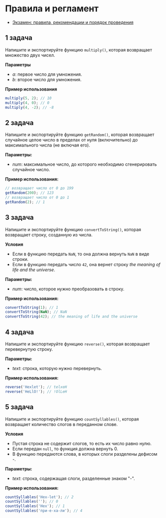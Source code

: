 # Правила и регламент

- [Экзамен: правила, рекомендации и порядок проведения](https://hexly.notion.site/d9289c18871c44508bc7c7f05a51d94f)

## 1 задача

Напишите и экспортируйте функцию `multiply()`, которая возвращает множество двух чисел.

**Параметры**

- *a*: первое число для умножения.
- *b*: второе число для умножения.

**Пример использования**

```javascript
multiply(5, 2); // 10
multiply(4, 0); // 0
multiply(4, -2); // -8
```

## 2 задача

Напишите и экспортируйте функцию `getRandom()`, которая возвращает случайное целое число в пределах от нуля (включительно) до максимального числа (не включая его).

**Параметры:**

- *num*: максимальное число, до которого необходимо сгенерировать случайное число.

**Пример использования:**

```javascript
// возвращает число от 0 до 199
getRandom(200); // 123
// возвращает число от 0 до 1
getRandom(2); // 1
```

## 3 задача

Напишите и экспортируйте функцию `convertToString()`, которая возвращает строку, созданную из числа.

**Условия**

- Если в функцию передать `NaN`, то она должна вернуть `NaN` в виде строки.
- Если в функцию передать число `42`, она вернет строку *the meaning of life and the universe*.

**Параметры:**

- *num*: число, которое нужно преобразовать в строку.

**Пример использования:**

```javascript
convertToString(1); // 1
convertToString(NaN); // NaN
convertToString(42); // the meaning of life and the universe
```

## 4 задача

Напишите и экспортируйте функцию `reverse()`, которая возвращает перевернутую строку.

**Параметры:**

- *text*: строка, которую нужно перевернуть.

**Пример использования:**

```javascript
reverse('Hexlet'); // telxeH
reverse('HeLlO!'); // !OlLeH
```

## 5 задача

Напишите и экспортируйте функцию `countSyllables()`, которая возвращает количество слогов в переданном слове.

**Условия**

- Пустая строка не содержит слогов, то есть их число равно нулю.
- Если передан `null`, то функция должна вернуть 0.
- В функцию передаются слова, в которых слоги разделены дефисом *-*.

**Параметры:**

- *text*: строка, содержащая слоги, разделенные знаком "-".

**Пример использования:**

```javascript
countSyllables('Hex-let'); // 2
countSyllables(''); // 0
countSyllables('Hex'); // 1
countSyllables('при-е-ха-ли'); // 4
```
